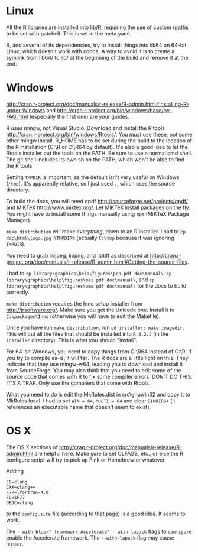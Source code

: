 # Linux

All the R libraries are installed into lib/R, requiring the use of custom
rpaths to be set with patchelf. This is set in the meta.yaml.

R, and several of its dependencies, try to install things into lib64 on 64-bit
Linux, which doesn't work with conda. A way to avoid it is to create a symlink
from lib64/ to lib/ at the beginning of the build and remove it at the end.

# Windows

http://cran.r-project.org/doc/manuals/r-release/R-admin.html#Installing-R-under-Windows
and http://cran.r-project.org/bin/windows/base/rw-FAQ.html (especially the
first one) are your guides.

R uses mingw, not Visual Studio. Download and install the R tools
http://cran.r-project.org/bin/windows/Rtools/. You *must* use these, not some
other mingw install. R_HOME has to be set during the build to the location of
the R installation (C:\R or C:\R64 by default). It's also a good idea to let
the Rtools installer put the tools on the PATH. Be sure to use a normal
cmd shell. The git shell includes its own sh on the PATH, which won't be able
to find the R tools.

Setting `TMPDIR` is important, as the default isn't very useful on Windows
(`/tmp`). It's apparently relative, so I just used `.`, which uses the source
directory.

To build the docs, you will need qpdf
http://sourceforge.net/projects/qpdf/ and MiKTeX http://www.miktex.org/. Let
MiKTeX install packages on the fly. You might have to install some things
manually using `mpm` (MiKTeX Package Manager).

`make distribution` will make *everything*, down to an R installer. I had to
`cp doc\html\logo.jpg %TMPDIR%` (actually `C:\tmp` because it was ignoring
`TMPDIR`).

You need to grab libjpeg, libpng, and libtiff as described at http://cran.r-project.org/doc/manuals/r-release/R-admin.html#Getting-the-source-files.

I had to `cp library\graphics\help\figures\pch.pdf doc\manual\`, `cp
library\graphics\help\figures\mai.pdf doc\manual\`, and `cp
library\graphics\help\figures\oma.pdf doc\manual\` for the docs to build
correctly.

`make distribution` requires the Inno setup installer from
http://jrsoftware.org/.  Make sure you get the Unicode one. Install it to
`C:\packages\Inno` (otherwise you will have to edit the Makefile).

Once you have run `make distribution`, run `cd installer; make imagedir`. This
will put all the files that should be installed into `R-3.2.2` (in the
`installer` directory).  This is what you should "install".


For 64-bit Windows, you need to copy things from C:\R64 instead of C:\R. If
you try to compile as-is, it will fail. The R docs are a little light on
this. They indicate that they use mingw-w64, leading you to download and
install it from SourceForge. You may also think that you need to edit some of
the source code that comes with R to fix some compiler errors. DON'T DO
THIS. IT'S A TRAP. Only use the compilers that come with Rtools.

What you need to do is edit the MkRules.dist in src\gnuwin32 and copy it to
MkRules.local. I had to set `WIN = 64`, `MULTI = 64` and clear `BINDIR64` (it
references an executable name that doesn't seem to exist).

# OS X

The OS X sections of
http://cran.r-project.org/doc/manuals/r-release/R-admin.html are helpful
here. Make sure to set CLFAGS, etc., or else the R configure script will try
to pick up Fink or Homebrew or whatever.

Adding

    CC=clang
    CXX=clang++
    F77=lfortran-4.8
    FC=$F77
    OBJC=clang

to the `config.site` file (according to that page) is a good idea. It seems to
work.

The `--with-blas="-framework Accelerate" --with-lapack` flags to `configure`
enable the Accelerate framework. The `--with-lapack` flag may cause issues.
